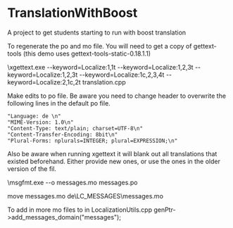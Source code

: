 # TranslationWithBoost

A project to get students starting to run with boost translation

To regenerate the po and mo file.  You will need to get a copy of gettext-tools (this demo uses gettext-tools-static-0.18.1.1)

<path>\xgettext.exe --keyword=Localize:1,1t --keyword=Localize:1,2,3t --keyword=Localize:1,2,3t --keyword=Localize:1c,2,3,4t --keyword=Localize:2,1c,2t  translation.cpp

Make edits to po file.  Be aware you need to change header to overwrite the following lines in the default po file.
```
"Language: de \n"
"MIME-Version: 1.0\n"
"Content-Type: text/plain; charset=UTF-8\n"
"Content-Transfer-Encoding: 8bit\n"
"Plural-Forms: nplurals=INTEGER; plural=EXPRESSION;\n"
```

Also be aware when running xgettext it will blank out all translations that existed beforehand.  Either provide new ones, or use the ones in the older version of the fil.

<path>\msgfmt.exe --o messages.mo messages.po

move messages.mo de\LC_MESSAGES\messages.mo

  
To add in more mo files to  in LocalizationUtils.cpp
  genPtr->add_messages_domain("messages");
  

